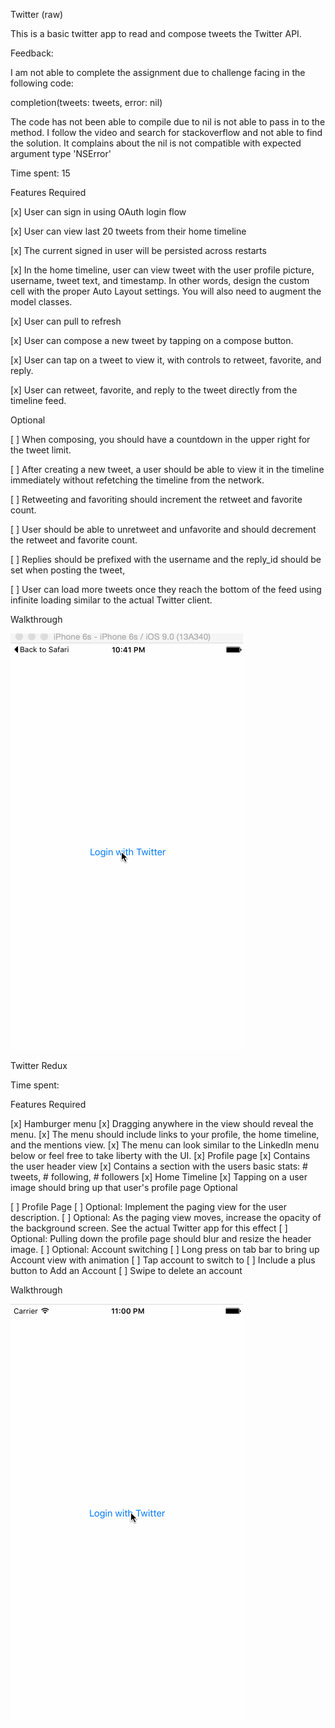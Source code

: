 Twitter (raw)

This is a basic twitter app to read and compose tweets the Twitter API.

Feedback:

I am not able to complete the assignment due to challenge facing in the following code:

completion(tweets: tweets, error: nil)

The code has not been able to compile due to nil is not able to pass in to the method. I follow the video and search for stackoverflow and not able to find the solution. It complains about the nil is not compatible with expected argument type 'NSError'

Time spent: 15 

Features
Required

[x] User can sign in using OAuth login flow

[x] User can view last 20 tweets from their home timeline

[x] The current signed in user will be persisted across restarts

[x] In the home timeline, user can view tweet with the user profile picture, username, tweet text, and timestamp. In other words, design the custom cell with the proper Auto Layout settings. You will also need to augment the model classes.

[x] User can pull to refresh

[x] User can compose a new tweet by tapping on a compose button.

[x] User can tap on a tweet to view it, with controls to retweet, favorite, and reply.

[x] User can retweet, favorite, and reply to the tweet directly from the timeline feed.

Optional

[ ] When composing, you should have a countdown in the upper right for the tweet limit.

[ ] After creating a new tweet, a user should be able to view it in the timeline immediately without refetching the timeline from the network.

[ ] Retweeting and favoriting should increment the retweet and favorite count.

[ ] User should be able to unretweet and unfavorite and should decrement the retweet and favorite count.

[ ] Replies should be prefixed with the username and the reply_id should be set when posting the tweet,

[ ] User can load more tweets once they reach the bottom of the feed using infinite loading similar to the actual Twitter client.

Walkthrough

![Alt text](https://github.com/cassiomo/IOSTwitter/blob/master/iostwitter.gif "iostwitter.gif")


Twitter Redux

Time spent:  

Features
Required

[x] Hamburger menu
[x] Dragging anywhere in the view should reveal the menu.
[x] The menu should include links to your profile, the home timeline, and the mentions view.
[x] The menu can look similar to the LinkedIn menu below or feel free to take liberty with the UI.
[x] Profile page
[x] Contains the user header view
[x] Contains a section with the users basic stats: # tweets, # following, # followers
[x] Home Timeline
[x] Tapping on a user image should bring up that user's profile page
Optional

[ ] Profile Page
[ ] Optional: Implement the paging view for the user description.
[ ] Optional: As the paging view moves, increase the opacity of the background screen. See the actual Twitter app for this effect
[ ] Optional: Pulling down the profile page should blur and resize the header image.
[ ] Optional: Account switching
[ ] Long press on tab bar to bring up Account view with animation
[ ] Tap account to switch to
[ ] Include a plus button to Add an Account
[ ] Swipe to delete an account

Walkthrough

![Alt text](https://github.com/cassiomo/IOSTwitter/blob/master/iostwitterredux.gif "iostwitterredux.gif")
